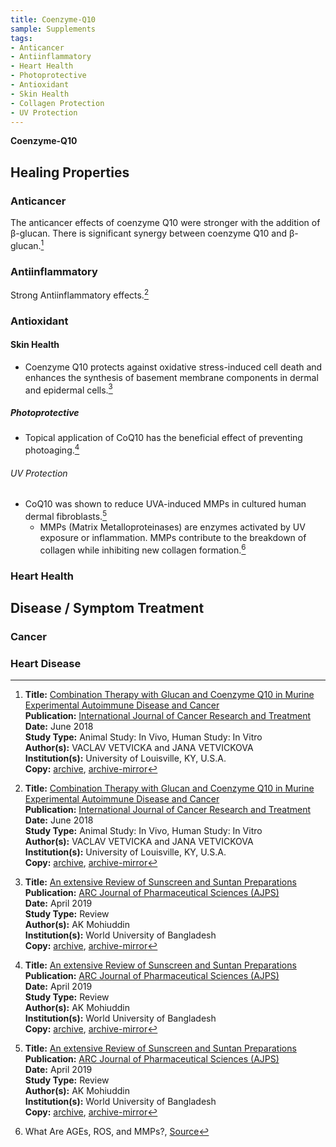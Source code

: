 ```yaml
---
title: Coenzyme-Q10
sample: Supplements
tags:
- Anticancer
- Antiinflammatory
- Heart Health
- Photoprotective
- Antioxidant
- Skin Health
- Collagen Protection
- UV Protection
---
```

**Coenzyme-Q10**

## Healing Properties

### Anticancer

The anticancer effects of coenzyme Q10 were stronger with the addition of β-glucan. There is significant synergy between coenzyme Q10 and β-glucan.[^1]

### Antiinflammatory

Strong Antiinflammatory effects.[^1]

### Antioxidant

#### Skin Health

- Coenzyme Q10 protects against oxidative stress-induced cell death and enhances the synthesis of basement membrane components in dermal and epidermal cells.[^2]

##### Photoprotective

- Topical application of CoQ10 has the beneficial effect of preventing photoaging.[^2]

###### UV Protection

- CoQ10 was shown to reduce UVA-induced MMPs in cultured human dermal fibroblasts.[^2]
  - MMPs (Matrix Metalloproteinases) are enzymes activated by UV exposure or inflammation. MMPs contribute to the breakdown of collagen while inhibiting new collagen formation.[^3]

### Heart Health

## Disease / Symptom Treatment

### Cancer

### Heart Disease

[^1]: **Title:** [Combination Therapy with Glucan and Coenzyme Q10 in Murine Experimental Autoimmune Disease and Cancer](http://ar.iiarjournals.org/content/38/6/3291.full)<br>
**Publication:** [International Journal of Cancer Research and Treatment](http://ar.iiarjournals.org/)<br>
**Date:** June 2018<br>
**Study Type:** Animal Study: In Vivo, Human Study: In Vitro<br>
**Author(s):** VACLAV VETVICKA and JANA VETVICKOVA<br>
**Institution(s):** University of Louisville, KY, U.S.A.<br>
**Copy:** [archive](https://ipfs.io/ipfs/QmZEAVKmwtmkHhS9kFaXx4havFKL15dvDwyfrRF3AKBLxv), [archive-mirror](https://cloudflare-ipfs.com/ipfs/QmZEAVKmwtmkHhS9kFaXx4havFKL15dvDwyfrRF3AKBLxv)

[^2]: **Title:** [An extensive Review of Sunscreen and Suntan Preparations](https://dx.doi.org/10.20431/2455-1538.0502002)<br>
**Publication:** [ARC Journal of Pharmaceutical Sciences (AJPS)](https://www.arcjournals.org/journal-of-pharmaceutical-sciences)<br>
**Date:** April 2019<br>
**Study Type:** Review<br>
**Author(s):** AK Mohiuddin<br>
**Institution(s):** World University of Bangladesh<br>
**Copy:** [archive](https://ipfs.io/ipfs/QmP44Np3GuqW4MhCty6Xd19nMxQa7oU3JCe1CWGuv3UuxJ), [archive-mirror](https://cloudflare-ipfs.com/ipfs/QmP44Np3GuqW4MhCty6Xd19nMxQa7oU3JCe1CWGuv3UuxJ)

[^3]: What Are AGEs, ROS, and MMPs?, [Source](https://www.dermalogica.com/what-are-AGEs,-ROS,-and-MMPs?/ys_skinaging_9,default,pg.html)

[^4]: **Title:** []()<br>
**Publication:** []()<br>
**Date:** <br>
**Study Type:** Animal Study, Commentary, Human Study: In Vitro - In Vivo - In Silico, Human: Case Report, Meta Analysis, Review<br>
**Author(s):** <br>
**Institutions:** <br>
**Copy:** [archive](https://ipfs.io/ipfs/), [archive-mirror](https://cloudflare-ipfs.com/ipfs/)

[^5]: **Title:** []()<br>
**Publication:** []()<br>
**Date:** <br>
**Study Type:** Animal Study, Commentary, Human Study: In Vitro - In Vivo - In Silico, Human: Case Report, Meta Analysis, Review<br>
**Author(s):** <br>
**Institutions:** <br>
**Copy:** [archive](https://ipfs.io/ipfs/), [archive-mirror](https://cloudflare-ipfs.com/ipfs/)